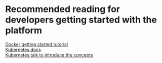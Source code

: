 # Recommended reading for developers getting started with the platform
[Docker getting started tutorial](https://docs.docker.com/engine/getstarted/)  
[Kubernetes docs](http://kubernetes.io/docs/whatisk8s/)  
[Kubernetes talk to introduce the concepts](https://www.youtube.com/watch?v=5gz8kOUstFc)
